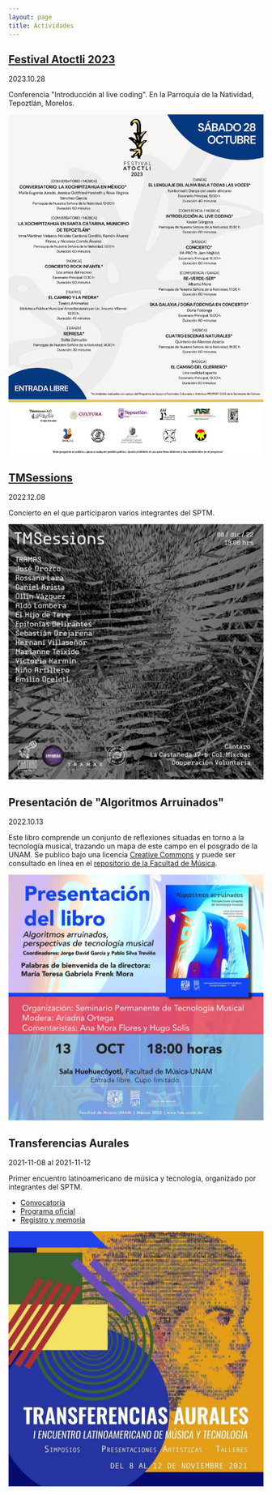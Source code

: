 ```yaml
---
layout: page
title: Actividades
---
```

## [Festival Atoctli 2023](actividades/2023-atoctli.html)

2023.10.28

Conferencia "Introducción al live coding". En la Parroquia de la Natividad, Tepoztlán, Morelos. 

![Festival Atoctli 2023 - Cartelera del sábado 28 de octubre.](imgs/2023-atoctli/cartelera.jpg)

## [TMSessions](actividades/2022-tmsessions.html)

2022.12.08

Concierto en el que participaron varios integrantes del SPTM.

![Cartel de TMSessions. Galería "Cantaro", colonia Mixcoac, CDMX. Hecho por Emilio Ocelotl.](imgs/2022-tmsessions/tmsessions.jpg)

## Presentación de "Algoritmos Arruinados"

2022.10.13

Este libro comprende un conjunto de reflexiones situadas en torno a la tecnología musical, trazando un mapa de este campo en el posgrado de la UNAM. Se publico bajo una licencia [Creative Commons](https://creativecommons.org/licenses/by-nc-nd/4.0/legalcode.es) y puede ser consultado en línea en el [repositorio de la Facultad de Música](https://www.repositorio.fam.unam.mx/handle/123456789/139).

![Cartel de la presentación de Algoritmos Arruinados. Facultad de Música de la UNAM, CDM, CDMX.](imgs/algoritmos-arruinados.jpg)

## Transferencias Aurales

2021-11-08 al 2021-11-12

Primer encuentro latinoamericano de música y tecnología, organizado por integrantes del SPTM.

* [Convocatoria](https://www.fam.unam.mx/difusion/cartel/Transferencias-Aurales-convocatoria.pdf)
* [Programa oficial](https://www.fam.unam.mx/difusion/cartel/programa-y-registro-transferenciasaurales.pdf)
* [Registro y memoria](https://limmefamus.wordpress.com/transferencias-aurales/)

![Cartel de difusión Transferencias Aurales](imgs/transferencias-aurales.jpg)

